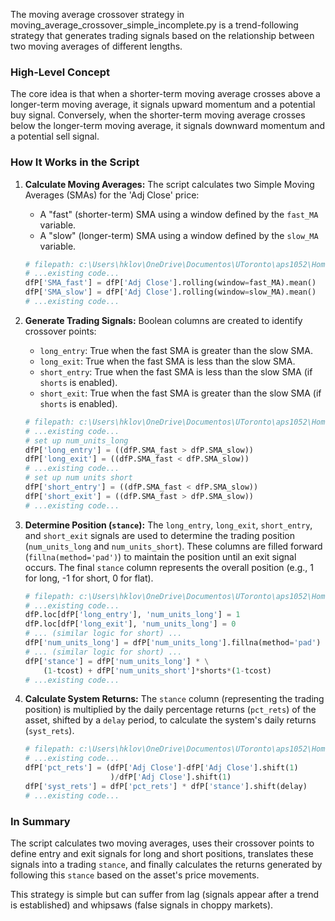 The moving average crossover strategy in moving_average_crossover_simple_incomplete.py is a trend-following strategy that generates trading signals based on the relationship between two moving averages of different lengths.

### High-Level Concept

The core idea is that when a shorter-term moving average crosses above a longer-term moving average, it signals upward momentum and a potential buy signal. Conversely, when the shorter-term moving average crosses below the longer-term moving average, it signals downward momentum and a potential sell signal.

### How It Works in the Script

1.  **Calculate Moving Averages:** The script calculates two Simple Moving Averages (SMAs) for the 'Adj Close' price:
    *   A "fast" (shorter-term) SMA using a window defined by the `fast_MA` variable.
    *   A "slow" (longer-term) SMA using a window defined by the `slow_MA` variable.

    ```python
    # filepath: c:\Users\hklov\OneDrive\Documentos\UToronto\aps1052\HomeworkPandasExercise_UPLOAD\moving_average_crossover_simple_incomplete.py
    # ...existing code...
    dfP['SMA_fast'] = dfP['Adj Close'].rolling(window=fast_MA).mean()
    dfP['SMA_slow'] = dfP['Adj Close'].rolling(window=slow_MA).mean()
    # ...existing code...
    ```

2.  **Generate Trading Signals:** Boolean columns are created to identify crossover points:
    *   `long_entry`: True when the fast SMA is greater than the slow SMA.
    *   `long_exit`: True when the fast SMA is less than the slow SMA.
    *   `short_entry`: True when the fast SMA is less than the slow SMA (if `shorts` is enabled).
    *   `short_exit`: True when the fast SMA is greater than the slow SMA (if `shorts` is enabled).

    ```python
    # filepath: c:\Users\hklov\OneDrive\Documentos\UToronto\aps1052\HomeworkPandasExercise_UPLOAD\moving_average_crossover_simple_incomplete.py
    # ...existing code...
    # set up num_units_long
    dfP['long_entry'] = ((dfP.SMA_fast > dfP.SMA_slow))
    dfP['long_exit'] = ((dfP.SMA_fast < dfP.SMA_slow))
    # ...existing code...
    # set up num units short
    dfP['short_entry'] = ((dfP.SMA_fast < dfP.SMA_slow))
    dfP['short_exit'] = ((dfP.SMA_fast > dfP.SMA_slow))
    # ...existing code...
    ```

3.  **Determine Position (`stance`):** The `long_entry`, `long_exit`, `short_entry`, and `short_exit` signals are used to determine the trading position (`num_units_long` and `num_units_short`). These columns are filled forward (`fillna(method='pad')`) to maintain the position until an exit signal occurs. The final `stance` column represents the overall position (e.g., 1 for long, -1 for short, 0 for flat).

    ```python
    # filepath: c:\Users\hklov\OneDrive\Documentos\UToronto\aps1052\HomeworkPandasExercise_UPLOAD\moving_average_crossover_simple_incomplete.py
    # ...existing code...
    dfP.loc[dfP['long_entry'], 'num_units_long'] = 1
    dfP.loc[dfP['long_exit'], 'num_units_long'] = 0
    # ... (similar logic for short) ...
    dfP['num_units_long'] = dfP['num_units_long'].fillna(method='pad')
    # ... (similar logic for short) ...
    dfP['stance'] = dfP['num_units_long'] * \
        (1-tcost) + dfP['num_units_short']*shorts*(1-tcost)
    # ...existing code...
    ```

4.  **Calculate System Returns:** The `stance` column (representing the trading position) is multiplied by the daily percentage returns (`pct_rets`) of the asset, shifted by a `delay` period, to calculate the system's daily returns (`syst_rets`).

    ```python
    # filepath: c:\Users\hklov\OneDrive\Documentos\UToronto\aps1052\HomeworkPandasExercise_UPLOAD\moving_average_crossover_simple_incomplete.py
    # ...existing code...
    dfP['pct_rets'] = (dfP['Adj Close']-dfP['Adj Close'].shift(1)
                       )/dfP['Adj Close'].shift(1)
    dfP['syst_rets'] = dfP['pct_rets'] * dfP['stance'].shift(delay)
    # ...existing code...
    ```

### In Summary

The script calculates two moving averages, uses their crossover points to define entry and exit signals for long and short positions, translates these signals into a trading `stance`, and finally calculates the returns generated by following this `stance` based on the asset's price movements.

This strategy is simple but can suffer from lag (signals appear after a trend is established) and whipsaws (false signals in choppy markets).
